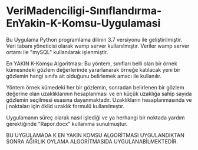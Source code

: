 # VeriMadenciligi-Sınıflandırma-EnYakin-K-Komsu-Uygulamasi

Bu Uygulama Python programlama dilinin 3.7 versiyonu ile geliştirilmiştir.
Veri tabanı yöneticisi olarak wamp server kullanılmıştır. Veriler wamp server ortamı ile "mySQL" kullanılarak işlenmiştir.

En YAKIN K-Komşu Algoritması: Bu yöntem, sınıfları belli olan bir örnek kümesndeki gözlem değerlerinde yararlanarak
örneğe katılacak yeni bir gözlemin hangi sınıfa ait olduğunu belirlemek amacı ile kullanılır.

Yöntem örnek kümedeki her bir gözlemin, sonradan belirlenen bir gözlem değerine olan uzaklıklarının hesaplanması ve en küçük
uzaklığa sahip sayıda gözlemin seçilmesi esasına dayanmaktadır.
Uzaklıkların hesaplanmasında ve j noktaları için öklid uzaklık formulü kullanılmıştır.

Uygulamanın süreç olarak nasıl işlediği ve ya herhangi bir noktada yardım gerektiğinde "Rapor.docx" kullanıma sunulmuştur.

BU UYGULAMADA K EN YAKIN KOMSU ALGORİTMASI UYGULANDIKTAN SONRA AĞIRLIK OYLAMA ALGORİTMASIDA UYGULANABİLMEKTEDİR.
